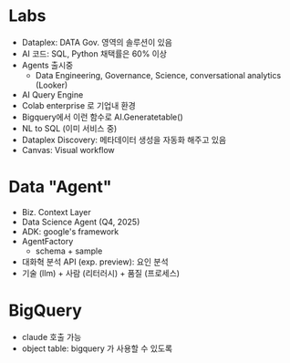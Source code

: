 # Labs
- Dataplex: DATA Gov. 영역의 솔루션이 있음
- AI 코드: SQL, Python 채택률은 60% 이상
- Agents 출시중
  - Data Engineering, Governance, Science, conversational analytics (Looker)
- AI Query Engine
- Colab enterprise 로 기업내 환경
- Bigquery에서 이런 함수로 AI.Generatetable()
- NL to SQL (이미 서비스 중)
- Dataplex Discovery: 메타데이터 생성을 자동화 해주고 있음
- Canvas: Visual workflow

# Data "Agent"
- Biz. Context Layer
- Data Science Agent (Q4, 2025)
- ADK: google's framework
- AgentFactory
  - schema + sample
- 대화혁 분석 API (exp. preview): 요인 분석
- 기술 (llm) + 사람 (리터러시) + 품질 (프로세스)

# BigQuery
- claude 호출 가능
- object table: bigquery 가 사용할 수 있도록
